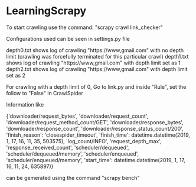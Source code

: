 # LearningScrapy
To start crawling use the command:
  "scrapy crawl link_checker"

Configurations used can be seen in settings.py file

depth0.txt shows log of crawling "https://www,gmail.com" with no depth limit (crawling was forcefully terminated for this particular crawl)
depth1.txt shows log of crawling "https://www,gmail.com" with depth limit set as 1
depth2.txt shows log of crawling "https://www,gmail.com" with depth limit set as 2

For crawling with a depth limit of 0, Go to link.py and inside "Rule", set the follow to "False" in CrawlSpider

Information like 

{'downloader/request_bytes', 'downloader/request_count', 'downloader/request_method_count/GET', 'downloader/response_bytes', 'downloader/response_count', 'downloader/response_status_count/200', 'finish_reason': 'closespider_timeout', 'finish_time': datetime.datetime(2019, 1, 17, 16, 11, 35, 503575), 'log_count/INFO', 'request_depth_max', 'response_received_count', 'scheduler/dequeued', 'scheduler/dequeued/memory', 'scheduler/enqueued', 'scheduler/enqueued/memory', 'start_time': datetime.datetime(2019, 1, 17, 16, 11, 24, 635897)}

can be gemerated using the command "scrapy bench"
